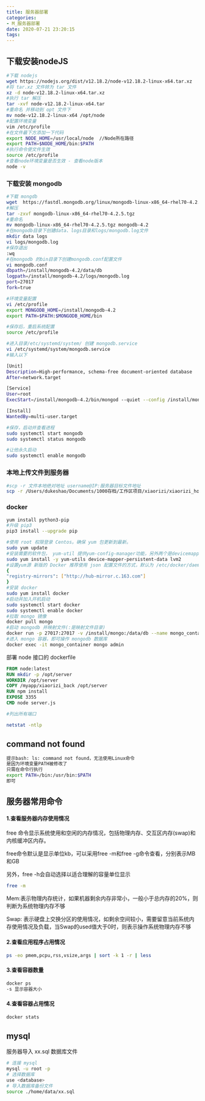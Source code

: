 ```yaml
---
title: 服务器部署
categories:
- M_服务器部署
date: 2020-07-21 23:20:15
tags:
---
```


## 下载安装nodeJS

```bash
#下载 nodejs
wget https://nodejs.org/dist/v12.18.2/node-v12.18.2-linux-x64.tar.xz
#将 tar.xz 文件转为 tar 文件
xz -d node-v12.18.2-linux-x64.tar.xz
#执行 tar 解压
tar -xvf node-v12.18.2-linux-x64.tar
#重命名 并移动到 opt 文件下
mv node-v12.18.2-linux-x64 /opt/node
#配置环境变量
vim /etc/profile
#在文件最下方添加一下代码
export NODE_HOME=/usr/local/node  //Node所在路径
export PATH=$NODE_HOME/bin:$PATH
#执行命令使文件生效
source /etc/profile
#查看node环境变量是否生效 - 查看node版本
node -v
```



### 下载安装 mongodb

```bash
#下载 mongdb
wget  https://fastdl.mongodb.org/linux/mongodb-linux-x86_64-rhel70-4.2.5.tgz
#解压
tar -zxvf mongodb-linux-x86_64-rhel70-4.2.5.tgz
#重命名
mv mongodb-linux-x86_64-rhel70-4.2.5.tgz mongodb-4.2
#在mongodb目录下创建data、logs目录和logs/mongodb.log文件
mkdir data logs
vi logs/mongodb.log
#保存退出
:wq
#在mongodb 的bin目录下创建mongodb.conf配置文件
vi mongodb.conf
dbpath=/install/mongodb-4.2/data/db
logpath=/install/mongodb-4.2/logs/mongodb.log
port=27017
fork=true

#环境变量配置
vi /etc/profile
export MONGODB_HOME=/install/mongodb-4.2
export PATH=$PATH:$MONGODB_HOME/bin

#保存后，重启系统配置
source /etc/profile

#进入目录/etc/systemd/system/ 创建 mongodb.service
vi /etc/systemd/system/mongodb.service
#输入以下

[Unit]
Description=High-performance, schema-free document-oriented database
After=network.target

[Service]
User=root
ExecStart=/install/mongodb-4.2/bin/mongod --quiet --config /install/mongodb-4.2/bin/mongodb.conf

[Install]
WantedBy=multi-user.target

#保存，启动并查看进程
sudo systemctl start mongodb
sudo systemctl status mongodb

#让他永久启动
sudo systemctl enable mongodb
```



### 本地上传文件到服务器

```bash
#scp -r 文件本地绝对地址 username@IP:服务器目标文件地址
scp -r /Users/dukeshao/Documents/1000存档/工作区项目/xiaorizi/xiaorizi_houtai/testmongo.zip root@203.195.136.177:/myapp
```



### docker

```bash
yum install python3-pip
#升级 pip3
pip3 install --upgrade pip

#使用 root 权限登录 Centos。确保 yum 包更新到最新。
sudo yum update
#安装需要的软件包， yum-util 提供yum-config-manager功能，另外两个是devicemapper驱动依赖的
sudo yum install -y yum-utils device-mapper-persistent-data lvm2
#设置yum源 新版的 Docker 推荐使用 json 配置文件的方式，默认为 /etc/docker/daemon.json，非默认路径需要修改 dockerd 的 –config-file，在该文件中加入如下内容： 
{ 
"registry-mirrors": ["http://hub-mirror.c.163.com"]
}
#安装 docker
sudo yum install docker
#启动并加入开机启动
sudo systemctl start docker
sudo systemctl enable docker
#拉取 mongo 镜像
docker pull mongo
#启动 mongodb 并映射文件(:是映射文件目录)
docker run -p 27017:27017 -v /install/mongo:/data/db --name mongo_container -d mongo
#进入 mongo 容器，即可操作 mongodb 数据库
docker exec -it mongo_container mongo admin
```



部署 node 接口的 dockerfile

```dockerfile
FROM node:latest
RUN mkdir -p /opt/server
WORKDIR /opt/server
COPY /myapp/xiaorizi_back /opt/server
RUN npm install
EXPOSE 3355
CMD node server.js
```



```bash
#列出所有端口

netstat -ntlp
```

## command not found

```bash
提示bash: ls: command not found，无法使用Linux命令
是因为环境变量PATH被修改了
只需在命令行执行
export PATH=/bin:/usr/bin:$PATH
即可
```

## 服务器常用命令

#### 1.查看服务器内存使用情况

free 命令显示系统使用和空闲的内存情况，包括物理内存、交互区内存(swap)和内核缓冲区内存。

free命令默认是显示单位kb，可以采用free -m和free -g命令查看，分别表示MB和GB

另外，free -h会自动选择以适合理解的容量单位显示

```bash
free -m
```

Mem:表示物理内存统计，如果机器剩余内存非常小，一般小于总内存的20%，则判断为系统物理内存不够

Swap: 表示硬盘上交换分区的使用情况，如剩余空间较小，需要留意当前系统内存使用情况及负载，当Swap的used值大于0时，则表示操作系统物理内存不够

#### 2.查看应用程序占用情况



```bash
ps -eo pmem,pcpu,rss,vsize,args | sort -k 1 -r | less
```

#### 3.查看容器数量



```bash
docker ps
-s 显示容器大小
```

#### 4.查看容器占用情况

```bash
docker stats
```

## mysql

服务器导入 xx.sql 数据库文件

```bash
# 连接 mysql
mysql -u root -p
# 选择数据库
use <database>
# 导入数据库备份文件
source ./home/data/xx.sql
```

